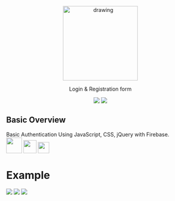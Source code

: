 
<p align="center"><img src="https://i.ibb.co/hsVKbmp/registration-form-1.png" alt="drawing" width="200"/></p>

 <p align ="center" >  Login & Registration form </p>

<p align="center">
<img src="https://img.shields.io/badge/made%20by-barilki-blue.svg" >
<img src="https://img.shields.io/badge/status-stable-brightgreen.svg?style=flat">
</p>



## Basic Overview
 Basic Authentication Using JavaScript, CSS, jQuery with Firebase.
 <br>
<img width="42"
src="https://www.iconfinder.com/icons/1175544/download/svg/512">
<img width="35"
src="https://e7.pngegg.com/pngimages/780/695/png-clipart-javascript-comment-html-logo-international-conference-on-missions-node-js-icon-angle-text.png">
<img src="https://icon-library.com/images/css-icon/css-icon-1.jpg" width="30">

# Example

<img src="https://i.ibb.co/smMc2Fq/loginsite2.png style=flat">
<img src="https://i.ibb.co/R68m6nv/loginsite3.png style=flat">
<img src="https://i.ibb.co/yPyYKdP/loginsite1.png style=flat">

